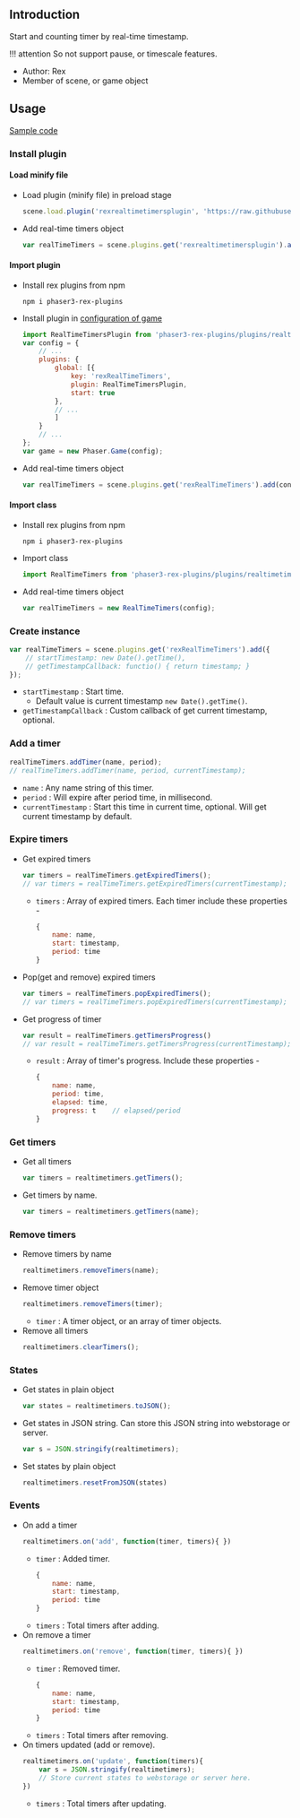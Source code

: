 ## Introduction

Start and counting timer by real-time timestamp.

!!! attention
    So not support pause, or timescale features.

- Author: Rex
- Member of scene, or game object

## Usage

[Sample code](https://github.com/rexrainbow/phaser3-rex-notes/tree/master/examples/realtimetimers)

### Install plugin

#### Load minify file

- Load plugin (minify file) in preload stage
    ```javascript
    scene.load.plugin('rexrealtimetimersplugin', 'https://raw.githubusercontent.com/rexrainbow/phaser3-rex-notes/master/dist/rexrealtimetimersplugin.min.js', true);
    ```
- Add real-time timers object
    ```javascript
    var realTimeTimers = scene.plugins.get('rexrealtimetimersplugin').add(config);
    ```

#### Import plugin

- Install rex plugins from npm
    ```
    npm i phaser3-rex-plugins
    ```
- Install plugin in [configuration of game](game.md#configuration)
    ```javascript
    import RealTimeTimersPlugin from 'phaser3-rex-plugins/plugins/realtimetimers-plugin.js';
    var config = {
        // ...
        plugins: {
            global: [{
                key: 'rexRealTimeTimers',
                plugin: RealTimeTimersPlugin,
                start: true
            },
            // ...
            ]
        }
        // ...
    };
    var game = new Phaser.Game(config);
    ```
- Add real-time timers object
    ```javascript
    var realTimeTimers = scene.plugins.get('rexRealTimeTimers').add(config);
    ```

#### Import class

- Install rex plugins from npm
    ```
    npm i phaser3-rex-plugins
    ```
- Import class
    ```javascript
    import RealTimeTimers from 'phaser3-rex-plugins/plugins/realtimetimers.js';
    ```
- Add real-time timers object
    ```javascript
    var realTimeTimers = new RealTimeTimers(config);
    ```

### Create instance

```javascript
var realTimeTimers = scene.plugins.get('rexRealTimeTimers').add({
    // startTimestamp: new Date().getTime(),
    // getTimestampCallback: functio() { return timestamp; }
});
```

- `startTimestamp` : Start time. 
    - Default value is current timestamp `new Date().getTime()`.
- `getTimestampCallback` : Custom callback of get current timestamp, optional.

### Add a timer

```javascript
realTimeTimers.addTimer(name, period);
// realTimeTimers.addTimer(name, period, currentTimestamp);
```

- `name` : Any name string of this timer. 
- `period` : Will expire after period time, in millisecond.
- `currentTimestamp` : Start this time in current time, optional. Will get current timestamp by default.

### Expire timers

- Get expired timers
    ```javascript
    var timers = realTimeTimers.getExpiredTimers();
    // var timers = realTimeTimers.getExpiredTimers(currentTimestamp);
    ```
    - `timers` : Array of expired timers. Each timer include these properties - 
        ```javascript
        {
            name: name,
            start: timestamp,
            period: time
        }
        ```
- Pop(get and remove) expired timers
    ```javascript
    var timers = realTimeTimers.popExpiredTimers();
    // var timers = realTimeTimers.popExpiredTimers(currentTimestamp);
    ```
- Get progress of timer
    ```javascript
    var result = realTimeTimers.getTimersProgress()
    // var result = realTimeTimers.getTimersProgress(currentTimestamp);
    ```
    - `result` : Array of timer's progress. Include these properties -
        ```javascript
        {
            name: name,
            period: time,
            elapsed: time,
            progress: t    // elapsed/period
        }
        ```

### Get timers

- Get all timers
    ```javascript
    var timers = realtimetimers.getTimers();
    ```
- Get timers by name.
    ```javascript
    var timers = realtimetimers.getTimers(name);
    ```

### Remove timers

- Remove timers by name
    ```javascript
    realtimetimers.removeTimers(name);
    ```
- Remove timer object
    ```javascript
    realtimetimers.removeTimers(timer);
    ```
    - `timer` : A timer object, or an array of timer objects.
- Remove all timers
    ```javascript
    realtimetimers.clearTimers();
    ```

### States

- Get states in plain object
    ```javascript
    var states = realtimetimers.toJSON();
    ```
- Get states in JSON string. Can store this JSON string into webstorage or server.
    ```javascript
    var s = JSON.stringify(realtimetimers);
    ```
- Set states by plain object
    ```javascript
    realtimetimers.resetFromJSON(states)
    ```

### Events

- On add a timer
    ```javascript
    realtimetimers.on('add', function(timer, timers){ })
    ```
    - `timer` : Added timer.
        ```javascript
        {
            name: name,
            start: timestamp,
            period: time
        }
        ```
    - `timers` : Total timers after adding.
- On remove a timer
    ```javascript
    realtimetimers.on('remove', function(timer, timers){ })
    ```
    - `timer` : Removed timer.
        ```javascript
        {
            name: name,
            start: timestamp,
            period: time
        }
        ```
    - `timers` : Total timers after removing.
- On timers updated (add or remove).
    ```javascript
    realtimetimers.on('update', function(timers){ 
        var s = JSON.stringify(realtimetimers);
        // Store current states to webstorage or server here.
    })
    ```
    - `timers` : Total timers after updating.